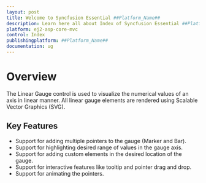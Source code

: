 ```yaml
---
layout: post
title: Welcome to Syncfusion Essential ##Platform_Name##
description: Learn here all about Index of Syncfusion Essential ##Platform_Name## widgets based on HTML5 and jQuery.
platform: ej2-asp-core-mvc
control: Index
publishingplatform: ##Platform_Name##
documentation: ug
---
```


# Overview

The Linear Gauge control is used to visualize the numerical values of an axis in linear manner. All linear gauge elements are rendered using Scalable Vector Graphics (SVG).

## Key Features

* Support for adding multiple pointers to the gauge (Marker and Bar).
* Support for highlighting desired range of values in the gauge axis.
* Support for adding custom elements in the desired location of the gauge.
* Support for interactive features like tooltip and pointer drag and drop.
* Support for animating the pointers.